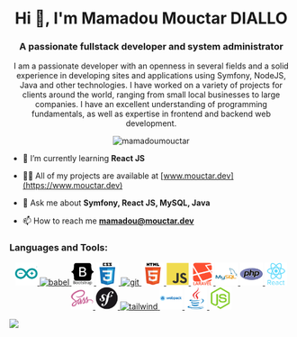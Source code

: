 <h1 align="center">Hi 👋, I'm Mamadou Mouctar DIALLO</h1>
<h3 align="center">A passionate fullstack developer and system administrator</h3>

<p align="center">
I am a passionate developer with an openness in several fields and a solid experience in developing sites and applications using Symfony, NodeJS, Java and other technologies.
I have worked on a variety of projects for clients around the world, ranging from small local businesses to large companies. I have an excellent understanding of programming fundamentals, as well as expertise in frontend and backend web development.
</p>


<p align="center">
    <img  src="https://github-profile-trophy.vercel.app/?username=mamadoumouctar&margin-w=15&column=4&title=Followers,Stars,Repositories,Commits" alt="mamadoumouctar" />
</p>


- 🌱 I’m currently learning **React JS**

- 👨‍💻 All of my projects are available at [www.mouctar.dev](https://www.mouctar.dev)

- 💬 Ask me about **Symfony, React JS, MySQL, Java**

- 📫 How to reach me **[mamadou@mouctar.dev](mailto:mamadou@mouctar.dev)**


<h3 align="left">Languages and Tools:</h3>
<p align="center"> 
    <a href="https://www.arduino.cc" target="_blank" rel="noreferrer"> <img src="https://raw.githubusercontent.com/devicons/devicon/master/icons/arduino/arduino-original.svg" alt="Arduino" title="Arduino" width="40" height="40"/> </a>
    <a href="https://babeljs.io" target="_blank" rel="noreferrer"> <img src="https://www.vectorlogo.zone/logos/babeljs/babeljs-icon.svg" alt="babel" width="40" height="40"/> </a> 
    <a href="https://getbootstrap.com" target="_blank" rel="noreferrer"> <img src="https://raw.githubusercontent.com/devicons/devicon/master/icons/bootstrap/bootstrap-plain-wordmark.svg" alt="bootstrap" width="40" height="40"/> </a>
    <a href="https://www.w3schools.com/css" target="_blank" rel="noreferrer"> <img src="https://raw.githubusercontent.com/devicons/devicon/master/icons/css3/css3-original-wordmark.svg" alt="css3" width="40" height="40"/> </a>
    <a href="https://git-scm.com" target="_blank" rel="noreferrer"> <img src="https://www.vectorlogo.zone/logos/git-scm/git-scm-icon.svg" alt="git" width="40" height="40"/> </a>
    <a href="https://www.w3.org/html" target="_blank" rel="noreferrer"> <img src="https://raw.githubusercontent.com/devicons/devicon/master/icons/html5/html5-original-wordmark.svg" alt="html5" width="40" height="40"/> </a>
    <a href="https://developer.mozilla.org/en-US/docs/Web/JavaScript" target="_blank" rel="noreferrer"> <img src="https://raw.githubusercontent.com/devicons/devicon/master/icons/javascript/javascript-original.svg" alt="javascript" width="40" height="40"/> </a>
    <a href="https://laravel.com" target="_blank" rel="noreferrer"> <img src="https://raw.githubusercontent.com/devicons/devicon/master/icons/laravel/laravel-plain-wordmark.svg" alt="laravel" width="40" height="40"/> </a>
    <a href="https://www.mysql.com" target="_blank" rel="noreferrer"> <img src="https://raw.githubusercontent.com/devicons/devicon/master/icons/mysql/mysql-original-wordmark.svg" alt="mysql" width="40" height="40"/> </a>
    <a href="https://www.php.net" target="_blank" rel="noreferrer"> <img src="https://raw.githubusercontent.com/devicons/devicon/master/icons/php/php-original.svg" alt="php" width="40" height="40"/> </a>
    <a href="https://reactjs.org" target="_blank" rel="noreferrer"> <img src="https://raw.githubusercontent.com/devicons/devicon/master/icons/react/react-original-wordmark.svg" alt="react" width="40" height="40"/> </a>
    <a href="https://sass-lang.com" target="_blank" rel="noreferrer"> <img src="https://raw.githubusercontent.com/devicons/devicon/master/icons/sass/sass-original.svg" alt="sass" width="40" height="40"/> </a>
    <a href="https://symfony.com" title="Symfony" target="_blank" rel="noreferrer"> <img src="https://raw.githubusercontent.com/devicons/devicon/master/icons/symfony/symfony-original.svg" alt="sass" width="40" height="40"/> </a>
    <a href="https://tailwindcss.com" target="_blank" rel="noreferrer"> <img src="https://www.vectorlogo.zone/logos/tailwindcss/tailwindcss-icon.svg" alt="tailwind" width="40" height="40"/> </a>
    <a href="https://webpack.js.org" target="_blank" rel="noreferrer"> <img src="https://raw.githubusercontent.com/devicons/devicon/d00d0969292a6569d45b06d3f350f463a0107b0d/icons/webpack/webpack-original-wordmark.svg" alt="webpack" width="40" height="40"/> </a>
    <a href="https://docs.oracle.com/en/java" target="_blank" rel="noreferrer"> <img src="https://raw.githubusercontent.com/devicons/devicon/master/icons/java/java-original.svg" alt="java" width="40" height="40"/> </a>
    <a href="https://nodejs.org" target="_blank" rel="noreferrer"> <img src="https://raw.githubusercontent.com/devicons/devicon/master/icons/nodejs/nodejs-original.svg" alt="Node Js" width="40" height="40"/> </a>
</p>

<p>
<img src="https://github-readme-stats.vercel.app/api/top-langs?username=mamadoumouctar&show_icons=true&locale=en&theme=dark" />
</p>
